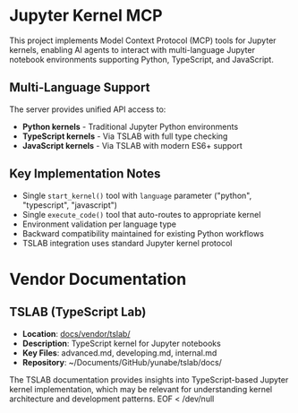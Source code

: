 # Jupyter Kernel MCP

This project implements Model Context Protocol (MCP) tools for Jupyter kernels, enabling AI agents to interact with multi-language Jupyter notebook environments supporting Python, TypeScript, and JavaScript.

## Multi-Language Support

The server provides unified API access to:
- **Python kernels** - Traditional Jupyter Python environments
- **TypeScript kernels** - Via TSLAB with full type checking
- **JavaScript kernels** - Via TSLAB with modern ES6+ support

## Key Implementation Notes

- Single `start_kernel()` tool with `language` parameter ("python", "typescript", "javascript")
- Single `execute_code()` tool that auto-routes to appropriate kernel
- Environment validation per language type
- Backward compatibility maintained for existing Python workflows
- TSLAB integration uses standard Jupyter kernel protocol

# Vendor Documentation

## TSLAB (TypeScript Lab)
- **Location**: [docs/vendor/tslab/](docs/vendor/tslab/)
- **Description**: TypeScript kernel for Jupyter notebooks
- **Key Files**: advanced.md, developing.md, internal.md
- **Repository**: ~/Documents/GitHub/yunabe/tslab/docs/

The TSLAB documentation provides insights into TypeScript-based Jupyter kernel implementation, which may be relevant for understanding kernel architecture and development patterns.
EOF < /dev/null